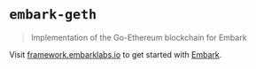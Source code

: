 # `embark-geth`

> Implementation of the Go-Ethereum blockchain for Embark

Visit [framework.embarklabs.io](https://framework.embarklabs.io/) to get started with
[Embark](https://github.com/embarklabs/embark).
